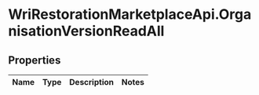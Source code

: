 # WriRestorationMarketplaceApi.OrganisationVersionReadAll

## Properties
Name | Type | Description | Notes
------------ | ------------- | ------------- | -------------



